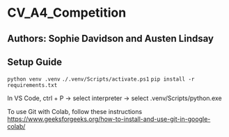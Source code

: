 # CV_A4_Competition
## Authors: Sophie Davidson and Austen Lindsay

## Setup Guide
```python venv .venv```
```./.venv/Scripts/activate.ps1```
```pip install -r requirements.txt```

In VS Code, ctrl + P -> select interpreter -> select .venv/Scripts/python.exe

To use Git with Colab, follow these instructions https://www.geeksforgeeks.org/how-to-install-and-use-git-in-google-colab/